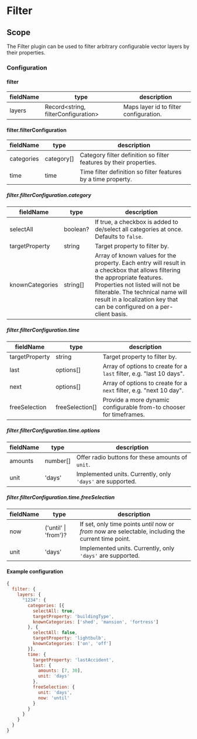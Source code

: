 # Filter

## Scope

The Filter plugin can be used to filter arbitrary configurable vector layers by their properties.

### Configuration

#### filter

| fieldName | type | description |
| - | - | - |
| layers | Record<string, filterConfiguration> | Maps layer id to filter configuration. |

#### filter.filterConfiguration

| fieldName | type | description |
| - | - | - |
| categories | category[] | Category filter definition so filter features by their properties. |
| time | time | Time filter definition so filter features by a time property. |

##### filter.filterConfiguration.category

| fieldName | type | description |
| - | - | - |
| selectAll | boolean? | If true, a checkbox is added to de/select all categories at once. Defaults to `false`. |
| targetProperty | string | Target property to filter by. |
| knownCategories | string[] | Array of known values for the property. Each entry will result in a checkbox that allows filtering the appropriate features. Properties not listed will not be filterable. The technical name will result in a localization key that can be configured on a per-client basis. |

##### filter.filterConfiguration.time

| fieldName | type | description |
| - | - | - |
| targetProperty | string | Target property to filter by. |
| last | options[] | Array of options to create for a `last` filter, e.g. "last 10 days". |
| next | options[] | Array of options to create for a `next` filter, e.g. "next 10 day". |
| freeSelection | freeSelection[] | Provide a more dynamic configurable from-to chooser for timeframes. |

##### filter.filterConfiguration.time.options

| fieldName | type | description |
| - | - | - |
| amounts | number[] | Offer radio buttons for these amounts of `unit`. |
| unit | 'days' | Implemented units. Currently, only `'days'` are supported. |

##### filter.filterConfiguration.time.freeSelection

| fieldName | type | description |
| - | - | - |
| now | ('until' \| 'from')? | If set, only time points *until* now or *from* now are selectable, including the current time point. |
| unit | 'days' | Implemented units. Currently, only `'days'` are supported. |

#### Example configuration

```js
{
  filter: {
    layers: {
      "1234": {
        categories: [{
          selectAll: true,
          targetProperty: 'buildingType',
          knownCategories: ['shed', 'mansion', 'fortress']
        }, {
          selectAll: false,
          targetProperty: 'lightbulb',
          knownCategories: ['on', 'off']
        }],
        time: {
          targetProperty: 'lastAccident',
          last: {
            amounts: [7, 30],
            unit: 'days'
          },
          freeSelection: {
            unit: 'days',
            now: 'until'
          }
        }
      }
    }
  }
}
```

